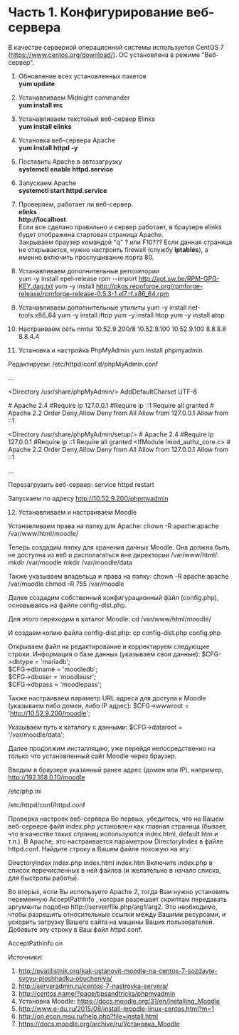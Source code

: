 # Часть 1. Конфигурирование веб-сервера

В качестве серверной операционной системы используется CentOS 7 (https://www.centos.org/download/).
ОС установлена в режиме "Веб-сервер".

1. Обновление всех установленных пакетов<br>
<b>yum update</b>

2. Устанавливаем Midnight commander<br>
<b>yum install mc</b>

3. Устанавливаем текстовый веб-сервер Elinks<br>
<b>yum install elinks</b>

4. Установка веб-сервера Apache<br>
<b>yum install httpd -y</b>

5. Поставить Apache в автозагрузку<br>
<b>systemctl enable httpd.service</b>

6. Запускаем Apache<br>
<b>systemctl start httpd.service</b>

7. Проверяем, работает ли веб-сервер.<br>
<b>elinks</b><br>
<b>http://localhost</b><br>
Если все сделано правильно и сервер работает, в браузере elinks будет отображена стартовая страница Apache.<br>
Закрываем браузер командой "q" ? или F10???
Если данная страница не открывается, нужно настроить firewall (службу <strong>iptables</strong>), а именно включить прослушивание порта 80.

8. Устанавливаем дополнительные репозитории<br>
yum -y install epel-release
rpm --import http://apt.sw.be/RPM-GPG-KEY.dag.txt
yum -y install http://pkgs.repoforge.org/rpmforge-release/rpmforge-release-0.5.3-1.el7.rf.x86_64.rpm

9. Устанавливаем дополнительные утилиты
yum -y install net-tools.x86_64
yum -y install iftop
yum -y install htop
yum -y install atop

10. Настраиваем сеть
nmtui
10.52.9.200/8
10.52.9.100
10.52.9.100
8.8.8.8
8.8.4.4

11. Установка и настройка PhpMyAdmin
yum install phpmyadmin

Редактируем: /etc/httpd/conf.d/phpMyAdmin.conf

...

<Directory /usr/share/phpMyAdmin/>
   AddDefaultCharset UTF-8
 
   <IfModule mod_authz_core.c>
     # Apache 2.4
     <RequireAny>
       #Require ip 127.0.0.1
       #Require ip ::1
       Require all granted
     </RequireAny>
   </IfModule>
   <IfModule !mod_authz_core.c>
     # Apache 2.2
     Order Deny,Allow
     Deny from All
     Allow from 127.0.0.1
     Allow from ::1
   </IfModule>
</Directory>
 
<Directory /usr/share/phpMyAdmin/setup/>
   <IfModule mod_authz_core.c>
     # Apache 2.4
     <RequireAny>
       #Require ip 127.0.0.1
       #Require ip ::1
       Require all granted
     </RequireAny>
   </IfModule>
   <IfModule !mod_authz_core.c>
     # Apache 2.2
     Order Deny,Allow
     Deny from All
     Allow from 127.0.0.1
     Allow from ::1
   </IfModule>
</Directory>

...


Перезагрузить веб-сервер:
service httpd restart

Запускаем по адресу http://10.52.9.200/phpmyadmin 

12. Устанавливаем и настраиваем Moodle


Устанавливаем права на папку для Apache:
chown -R apache:apache /var/www/html/moodle/

Теперь создадим папку для хранения данных Moodle. Она должна быть не доступна из веб и располагаться вне директории /var/www/html/:
mkdir /var/moodle
mkdir /var/moodle/data

Также указываем владельца и права на папку:
chown -R apache:apache /var/moodle
chmod -R 755 /var/moodle

Далее создадим собственный конфигурационный файл (config.php), основываясь на файле config-dist.php.

Для этого переходим в каталог Moodle:
cd /var/www/html/moodle/

И создаем копию файла config-dist.php:
cp config-dist.php config.php

Открываем файл на редактирование и корректируем следующие строки.
Информация о базе данных (указываем свои данные):
$CFG->dbtype    = 'mariadb';     
$CFG->dbname    = 'moodledb';    
$CFG->dbuser    = 'moodleusr';  
$CFG->dbpass    = 'moodlepass'; 

Также настраиваем параметр URL адреса для доступа к Moodle (указываем либо домен, либо IP адрес):
$CFG->wwwroot   = 'http://10.52.9.200/moodle';

Указываем путь к каталогу с данными:
$CFG->dataroot  = '/var/moodle/data';

Далее продолжим инсталляцию, уже перейдя непосредственно на только что установленный сайт Moodle через браузер.

Вводим в браузере указанный ранее адрес (домен или IP), например, http://192.168.0.10/moodle



/etc/php.ini

/etc/httpd/conf/httpd.conf




Проверка настроек веб-сервера
Во первых, убедитесь, что на Вашем веб-сервере файл index.php установлен как главная страница (бывает, что в качестве таких страниц используются index.html, default.htm и т.п.). В Apache, это настраивается параметром DirectoryIndex в файле httpd.conf. Найдите строку в Вашем файле похожую на эту:

DirectoryIndex index.php index.html index.htm
Включите index.php в список перечисленных в ней файлов (и желательно в начало списка, для быстроты работы).

Во вторых, если Вы используете Apache 2, тогда Вам нужно установить переменную AcceptPathInfo , которая разрешает скриптам передавать аргументы подобно http://server/file.php/arg1/arg2. Это необходимо, чтобы разрешить относительные ссылки между Вашими ресурсами, и ускорить загрузку Вашего сайта на машины Ваших пользователей. Добавьте эту строку в Ваш файл httpd.conf.

AcceptPathInfo on



Источники:
1. http://pyatilistnik.org/kak-ustanovit-moodle-na-centos-7-sozdayte-svoyu-ploshhadku-obucheniya/
2. http://serveradmin.ru/centos-7-nastroyka-servera/
3. http://centos.name/?page/tipsandtricks/phpmyadmin
4. Установка Moodle: https://docs.moodle.org/31/en/Installing_Moodle
5. http://www.e-du.ru/2015/08/install-moodle-linux-centos.html?m=1
6. http://on.econ.msu.ru/help.php?file=install.html
7. https://docs.moodle.org/archive/ru/Установка_Moodle